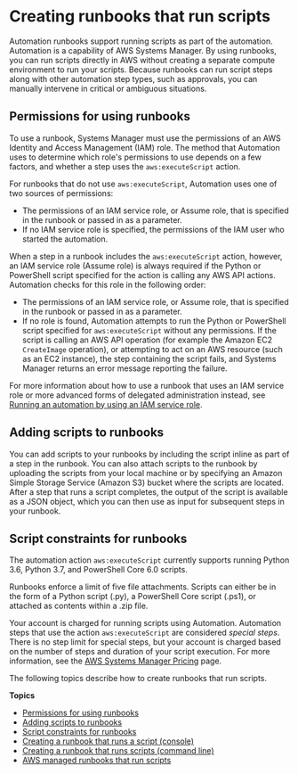 # Creating runbooks that run scripts<a name="automation-document-script"></a>

Automation runbooks support running scripts as part of the automation\. Automation is a capability of AWS Systems Manager\. By using runbooks, you can run scripts directly in AWS without creating a separate compute environment to run your scripts\. Because runbooks can run script steps along with other automation step types, such as approvals, you can manually intervene in critical or ambiguous situations\. 

## Permissions for using runbooks<a name="execution-permissions"></a>

To use a runbook, Systems Manager must use the permissions of an AWS Identity and Access Management \(IAM\) role\. The method that Automation uses to determine which role's permissions to use depends on a few factors, and whether a step uses the `aws:executeScript` action\. 

For runbooks that do not use `aws:executeScript`, Automation uses one of two sources of permissions:
+ The permissions of an IAM service role, or Assume role, that is specified in the runbook or passed in as a parameter\.
+ If no IAM service role is specified, the permissions of the IAM user who started the automation\. 

When a step in a runbook includes the `aws:executeScript` action, however, an IAM service role \(Assume role\) is always required if the Python or PowerShell script specified for the action is calling any AWS API actions\. Automation checks for this role in the following order:
+ The permissions of an IAM service role, or Assume role, that is specified in the runbook or passed in as a parameter\.
+ If no role is found, Automation attempts to run the Python or PowerShell script specified for `aws:executeScript` without any permissions\. If the script is calling an AWS API operation \(for example the Amazon EC2 `CreateImage` operation\), or attempting to act on an AWS resource \(such as an EC2 instance\), the step containing the script fails, and Systems Manager returns an error message reporting the failure\. 

For more information about how to use a runbook that uses an IAM service role or more advanced forms of delegated administration instead, see [Running an automation by using an IAM service role](automation-walk-security-assume.md)\.

## Adding scripts to runbooks<a name="adding-scripts"></a>

You can add scripts to your runbooks by including the script inline as part of a step in the runbook\. You can also attach scripts to the runbook by uploading the scripts from your local machine or by specifying an Amazon Simple Storage Service \(Amazon S3\) bucket where the scripts are located\. After a step that runs a script completes, the output of the script is available as a JSON object, which you can then use as input for subsequent steps in your runbook\.

## Script constraints for runbooks<a name="script-constraints"></a>

The automation action `aws:executeScript` currently supports running Python 3\.6, Python 3\.7, and PowerShell Core 6\.0 scripts\.

Runbooks enforce a limit of five file attachments\. Scripts can either be in the form of a Python script \(\.py\), a PowerShell Core script \(\.ps1\), or attached as contents within a \.zip file\.

Your account is charged for running scripts using Automation\. Automation steps that use the action `aws:executeScript` are considered *special steps*\. There is no step limit for special steps, but your account is charged based on the number of steps and duration of your script execution\. For more information, see the [AWS Systems Manager Pricing](https://aws.amazon.com/systems-manager/pricing/) page\.

The following topics describe how to create runbooks that run scripts\.

**Topics**
+ [Permissions for using runbooks](#execution-permissions)
+ [Adding scripts to runbooks](#adding-scripts)
+ [Script constraints for runbooks](#script-constraints)
+ [Creating a runbook that runs a script \(console\)](automation-document-script-console.md)
+ [Creating a runbook that runs scripts \(command line\)](automation-document-script-commandline.md)
+ [AWS managed runbooks that run scripts](runbook-scripts.md)